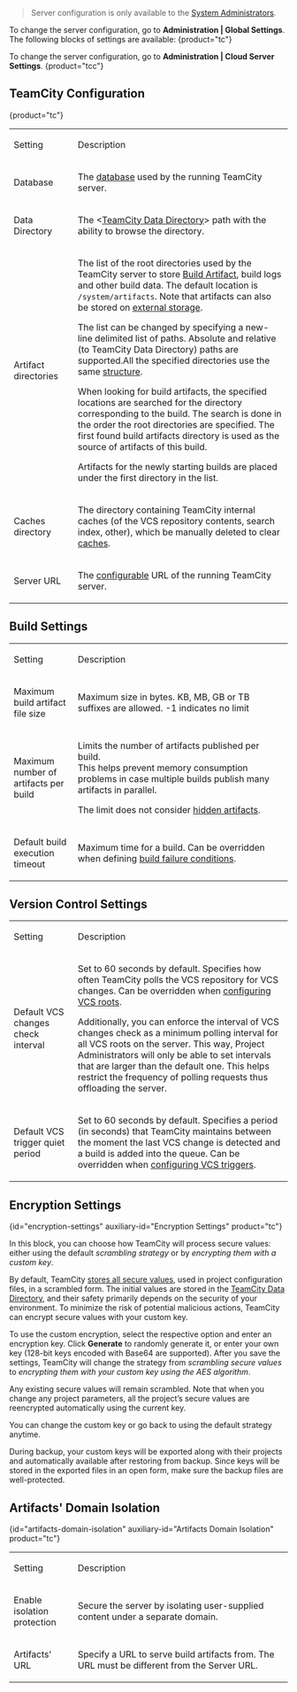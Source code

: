 [//]: # (title: TeamCity Configuration and Maintenance)
[//]: # (auxiliary-id: TeamCity Configuration and Maintenance)

>Server configuration is only available to the [System Administrators](role-and-permission.md#Per-Project+Authorization+Mode).

To change the server configuration, go to __Administration | Global Settings__. The following blocks of settings are available:
{product="tc"}

To change the server configuration, go to __Administration | Cloud Server Settings__.
{product="tcc"}

## TeamCity Configuration
{product="tc"}

<table><tr>

<td width="100">

Setting

</td>

<td>

Description

</td></tr><tr>

<td>

Database

</td>

<td>

The [database](setting-up-an-external-database.md) used by the running TeamCity server.

</td></tr><tr>

<td>

Data Directory

</td>

<td>


The \<[TeamCity Data Directory](teamcity-data-directory.md)\> path with the ability to browse the directory.

</td></tr><tr>

<td id="artifact-directories">

Artifact directories

</td>

<td>

The list of the root directories used by the TeamCity server to store [Build Artifact](build-artifact.md), build logs and other build data. The default location is `/system/artifacts`. Note that artifacts can also be stored on [external storage](configuring-artifacts-storage.md).

The list can be changed by specifying a new-line delimited list of paths. Absolute and relative (to TeamCity Data Directory) paths are supported.All the specified directories use the same [structure](teamcity-data-directory.md#artifacts).

When looking for build artifacts, the specified locations are searched for the directory corresponding to the build. The search is done in the order the root directories are specified. The first found build artifacts directory is used as the source of artifacts of this build.

Artifacts for the newly starting builds are placed under the first directory in the list.

</td></tr><tr>

<td>

Caches directory

</td>

<td>

The directory containing TeamCity internal caches (of the VCS repository contents, search index, other), which be manually deleted to clear [caches](teamcity-monitoring-and-diagnostics.md#Caches).

</td></tr><tr>

<td>

Server URL

</td>

<td>

The [configurable](configuring-server-url.md) URL of the running TeamCity server.

</td></tr></table>

## Build Settings

<table><tr>

<td width="100">

Setting

</td>

<td>

Description

</td></tr><tr>

<td>

Maximum build artifact file size

</td>

<td>

Maximum size in bytes. KB, MB, GB or TB suffixes are allowed. \-1 indicates no limit

</td></tr>

<tr product="tc">

<td>

Maximum number of artifacts per build

</td>

<td>

Limits the number of artifacts published per build.   
This helps prevent memory consumption problems in case multiple builds publish many artifacts in parallel.

The limit does not consider [hidden artifacts](build-artifact.md#Hidden+Artifacts).

</td></tr>



<tr>

<td>

Default build execution timeout

</td>

<td>

Maximum time for a build. Can be overridden when defining [build failure conditions](build-failure-conditions.md).

</td></tr></table>

## Version Control Settings

<table><tr>

<td width="100">

Setting

</td>

<td>

Description

</td></tr><tr product="tc">

<td>

Default VCS changes check interval

</td>

<td id="default-vcs-check-interval">

Set to 60 seconds by default. Specifies how often TeamCity polls the VCS repository for VCS changes. Can be overridden when [configuring VCS roots](configuring-vcs-roots.md).

Additionally, you can enforce the interval of VCS changes check as a minimum polling interval for all VCS roots on the server. This way, Project Administrators will only be able to set intervals that are larger than the default one. This helps restrict the frequency of polling requests thus offloading the server.

</td></tr><tr>

<td>

Default VCS trigger quiet period

</td>

<td>

Set to 60 seconds by default. Specifies a period (in seconds) that TeamCity maintains between the moment the last VCS change is detected and a build is added into the queue. Can be overridden when [configuring VCS triggers](configuring-vcs-triggers.md).

</td></tr></table>

<anchor name="TeamCityConfigurationandMaintenance-EncryptionSettings"/>

## Encryption Settings
{id="encryption-settings" auxiliary-id="Encryption Settings" product="tc"}

In this block, you can choose how TeamCity will process secure values: either using the default _scrambling strategy_ or by _encrypting them with a custom key_.

By default, TeamCity [stores all secure values](storing-project-settings-in-version-control.md#Storing+Secure+Settings), used in project configuration files, in a scrambled form. The initial values are stored in the [TeamCity Data Directory](teamcity-data-directory.md), and their safety primarily depends on the security of your environment. To minimize the risk of potential malicious actions, TeamCity can encrypt secure values with your custom key.

To use the custom encryption, select the respective option and enter an encryption key. Click __Generate__ to randomly generate it, or enter your own key (128-bit keys encoded with Base64 are supported). After you save the settings, TeamCity will change the strategy from _scrambling secure values_ to _encrypting them with your custom key using the AES algorithm_.

Any existing secure values will remain scrambled. Note that when you change any project parameters, all the project’s secure values are reencrypted automatically using the current key.

You can change the custom key or go back to using the default strategy anytime.

<note>

During backup, your custom keys will be exported along with their projects and automatically available after restoring from backup. Since keys will be stored in the exported files in an open form, make sure the backup files are well-protected.

</note>

## Artifacts' Domain Isolation
{id="artifacts-domain-isolation" auxiliary-id="Artifacts Domain Isolation" product="tc"}

<table><tr>

<td width="100">

Setting

</td>

<td>

Description

</td></tr><tr>

<td>

Enable isolation protection

</td>

<td>

Secure the server by isolating user-supplied content under a separate domain.

</td></tr><tr>

<td>

Artifacts' URL

</td>

<td>
  
Specify a URL to serve build artifacts from. The URL must be different from the Server URL.

</td></tr></table>
